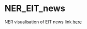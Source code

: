 # NER_EIT_news
NER visualisation of EIT news link [here](https://nereitnews-gb3zbpwszcdu9ytl9ehjxc.streamlit.app/)

